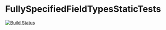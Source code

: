 # FullySpecifiedFieldTypesStaticTests

[![Build Status](https://github.com/nhdaly/FullySpecifiedFieldTypesStaticTests.jl/actions/workflows/CI.yml/badge.svg?branch=main)](https://github.com/nhdaly/FullySpecifiedFieldTypesStaticTests.jl/actions/workflows/CI.yml?query=branch%3Amain)
